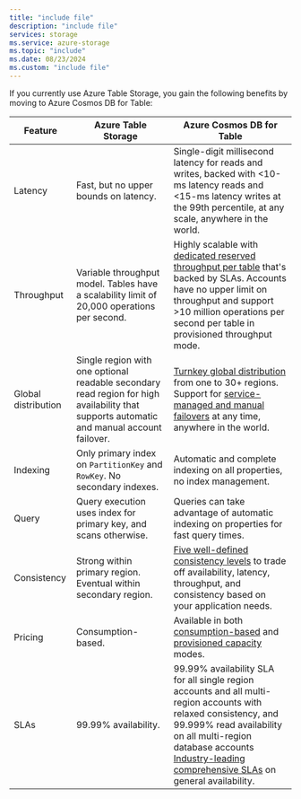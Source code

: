 ```yaml
---
title: "include file"
description: "include file"
services: storage
ms.service: azure-storage
ms.topic: "include"
ms.date: 08/23/2024
ms.custom: "include file"
---
```

If you currently use Azure Table Storage, you gain the following benefits by moving to Azure Cosmos DB for Table:

|Feature | Azure Table Storage | Azure Cosmos DB for Table |
| --- | --- | --- |
| Latency | Fast, but no upper bounds on latency. | Single-digit millisecond latency for reads and writes, backed with <10-ms latency reads and <15-ms latency writes at the 99th percentile, at any scale, anywhere in the world. |
| Throughput | Variable throughput model. Tables have a scalability limit of 20,000 operations per second. | Highly scalable with [dedicated reserved throughput per table](../request-units.md) that's backed by SLAs. Accounts have no upper limit on throughput and support >10 million operations per second per table in provisioned throughput mode. |
| Global distribution | Single region with one optional readable secondary read region for high availability that supports automatic and manual account failover. | [Turnkey global distribution](../distribute-data-globally.md) from one to 30+ regions. Support for [service-managed and manual failovers](../high-availability.md) at any time, anywhere in the world. |
| Indexing | Only primary index on `PartitionKey` and `RowKey`. No secondary indexes. | Automatic and complete indexing on all properties, no index management. |
| Query | Query execution uses index for primary key, and scans otherwise. | Queries can take advantage of automatic indexing on properties for fast query times. |
| Consistency | Strong within primary region. Eventual within secondary region. | [Five well-defined consistency levels](../consistency-levels.md) to trade off availability, latency, throughput, and consistency based on your application needs. |
| Pricing | Consumption-based. | Available in both [consumption-based](../serverless.md) and [provisioned capacity](../set-throughput.md) modes. |
| SLAs | 99.99% availability. | 99.99% availability SLA for all single region accounts and all multi-region accounts with relaxed consistency, and 99.999% read availability on all multi-region database accounts [Industry-leading comprehensive SLAs](https://azure.microsoft.com/support/legal/sla/cosmos-db/) on general availability. |
